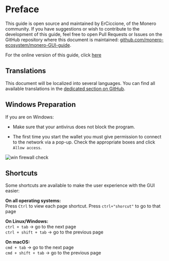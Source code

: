 # Preface
This guide is open source and maintained by ErCiccione, of the Monero community. If you have suggestions or wish to contribute to the development of this guide, feel free to open Pull Requests or Issues on the
GitHub repository where this document is maintained: [github.com/monero-ecosystem/monero-GUI-guide](https://github.com/monero-ecosystem/monero-GUI-guide).
&nbsp;

For the online version of this guide, click [here](https://github.com/monero-ecosystem/monero-GUI-guide/blob/master/monero-GUI-guide.md)

## Translations
This document will be localized into several languages. You can find all available translations in the [dedicated section on GitHub](https://github.com/monero-ecosystem/monero-GUI-guide/tree/master/translations).

## Windows Preparation
If you are on Windows:

+ Make sure that your antivirus does not block the program.

+ The first time you start the wallet you must give permission to connect to the network via a pop-up. Check the appropriate boxes and click `Allow access`.

![win firewall check](media/win-firewall-check.png)

## Shortcuts
Some shortcuts are available to make the user experience with the GUI easier:
&nbsp;

**On all operating systems:**    
Press `Ctrl` to view each page shortcut. Press `ctrl+"shorcut"` to go to that page
&nbsp;

**On Linux/Windows:**    
`ctrl + tab` -> go to the next page    
`ctrl + shift + tab` -> go to the previous page
&nbsp;

**On macOS:**    
`cmd + tab` -> go to the next page    
`cmd + shift + tab` -> go to the previous page

